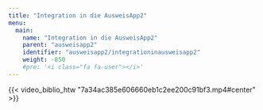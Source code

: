 ```yaml
---
title: "Integration in die AusweisApp2"
menu:
  main:
    name: "Integration in die AusweisApp2"
    parent: "ausweisapp2"
    identifier: "ausweisapp2/integrationinausweisapp2"
    weight: -850
    #pre: '<i class="fa fa-user"></i>'
---
```


{{< video_biblio_htw "7a34ac385e606660eb1c2ee200c91bf3.mp4#center" >}}
